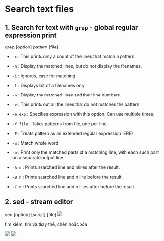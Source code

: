 # Search text files

## 1. Search for text with `grep` - global regular expression print
grep [option] pattern [file]

* `-c` : This prints only a count of the lines that match a pattern

* `-h` : Display the matched lines, but do not display the filenames.

* `-i` : Ignores, case for matching

* `-l` : Displays list of a filenames only.

* `-n` : Display the matched lines and their line numbers.

* `-v` : This prints out all the lines that do not matches the pattern

* `-e exp` : Specifies expression with this option. Can use multiple times.
* `-f file` : Takes patterns from file, one per line.

* `-E` : Treats pattern as an extended regular expression (ERE)
* `-w` : Match whole word

* `-o` : Print only the matched parts of a matching line,
 with each such part on a separate output line.

* `-A n` : Prints searched line and nlines after the result.

* `-B n` : Prints searched line and n line before the result.

* `-C n` : Prints searched line and n lines after before the result.




## 2. sed - stream editor
sed [option] [script] [file]
![](https://f7-zpcloud.zdn.vn/7586727154783301945/1ed8d4628b9844c61d89.jpg)

tìm kiếm, tìm và thay thế, chèn hoặc xóa

![](https://f5-zpcloud.zdn.vn/3956542292709535265/4db0a6f5f10f3e51671e.jpg)
![](https://f6-zpcloud.zdn.vn/7112369155395736290/1160b994ee6e2130787f.jpg)





























